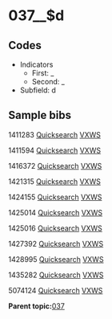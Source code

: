 # 037\_\_$d

## Codes

-   Indicators
    -   First: \_
    -   Second: \_
-   Subfield: d

## Sample bibs

1411283 [Quicksearch](https://search.library.yale.edu/catalog/1411283) [VXWS](http://prodorbis.library.yale.edu:7014/vxws/GetHoldingsService?bibId=1411283)

1411594 [Quicksearch](https://search.library.yale.edu/catalog/1411594) [VXWS](http://prodorbis.library.yale.edu:7014/vxws/GetHoldingsService?bibId=1411594)

1416372 [Quicksearch](https://search.library.yale.edu/catalog/1416372) [VXWS](http://prodorbis.library.yale.edu:7014/vxws/GetHoldingsService?bibId=1416372)

1421315 [Quicksearch](https://search.library.yale.edu/catalog/1421315) [VXWS](http://prodorbis.library.yale.edu:7014/vxws/GetHoldingsService?bibId=1421315)

1424155 [Quicksearch](https://search.library.yale.edu/catalog/1424155) [VXWS](http://prodorbis.library.yale.edu:7014/vxws/GetHoldingsService?bibId=1424155)

1425014 [Quicksearch](https://search.library.yale.edu/catalog/1425014) [VXWS](http://prodorbis.library.yale.edu:7014/vxws/GetHoldingsService?bibId=1425014)

1425016 [Quicksearch](https://search.library.yale.edu/catalog/1425016) [VXWS](http://prodorbis.library.yale.edu:7014/vxws/GetHoldingsService?bibId=1425016)

1427392 [Quicksearch](https://search.library.yale.edu/catalog/1427392) [VXWS](http://prodorbis.library.yale.edu:7014/vxws/GetHoldingsService?bibId=1427392)

1428995 [Quicksearch](https://search.library.yale.edu/catalog/1428995) [VXWS](http://prodorbis.library.yale.edu:7014/vxws/GetHoldingsService?bibId=1428995)

1435282 [Quicksearch](https://search.library.yale.edu/catalog/1435282) [VXWS](http://prodorbis.library.yale.edu:7014/vxws/GetHoldingsService?bibId=1435282)

5074124 [Quicksearch](https://search.library.yale.edu/catalog/5074124) [VXWS](http://prodorbis.library.yale.edu:7014/vxws/GetHoldingsService?bibId=5074124)

**Parent topic:**[037](../../tags/037/037.md)

